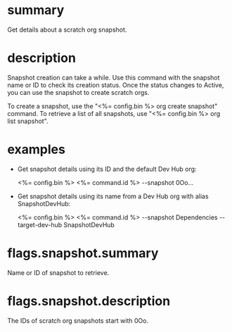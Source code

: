 # summary

Get details about a scratch org snapshot.

# description

Snapshot creation can take a while. Use this command with the snapshot name or ID to check its creation status. Once the status changes to Active, you can use the snapshot to create scratch orgs.

To create a snapshot, use the "<%= config.bin %> org create snapshot" command. To retrieve a list of all snapshots, use "<%= config.bin %> org list snapshot".

# examples

- Get snapshot details using its ID and the default Dev Hub org:

  <%= config.bin %> <%= command.id %> --snapshot 0Oo...

- Get snapshot details using its name from a Dev Hub org with alias SnapshotDevHub:

  <%= config.bin %> <%= command.id %> --snapshot Dependencies --target-dev-hub SnapshotDevHub

# flags.snapshot.summary

Name or ID of snapshot to retrieve.

# flags.snapshot.description

The IDs of scratch org snapshots start with 0Oo.
